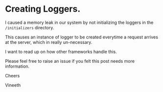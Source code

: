 # Creating Loggers.

I caused a memory leak in our system by not initializing the loggers in the `/initializers` directory.

This causes an instance of logger to be created everytime a request arrives at the server, which in really un-necessary.

I want to read up on how other frameworks handle this.

Please feel free to raise an issue if you felt this post needs more information.

Cheers

Vineeth
